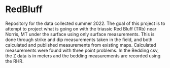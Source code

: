 # RedBluff
Repository for the data collected summer 2022. 
The goal of this project is to attempt to project what is going on with the triassic Red Bluff (TRb) near Norris, MT under the surface using only surface measurements. This is done through strike and dip measurements taken in the field, and both calculated and published measurements from existing maps.
Calculated measurements were found with three point problems. 
In the Bedding csv, the Z data is in meters and the bedding measurements are recorded using the RHR.
